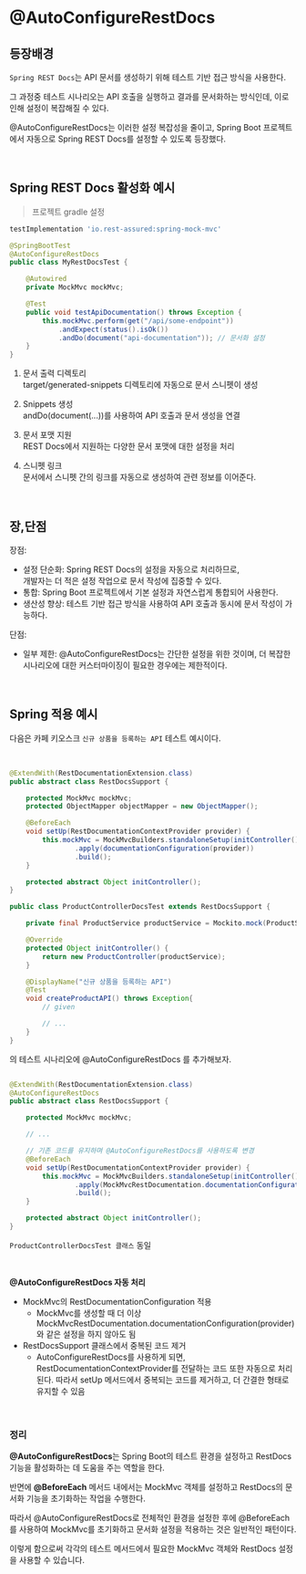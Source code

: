 # @AutoConfigureRestDocs


## 등장배경
`Spring REST Docs`는 API 문서를 생성하기 위해 테스트 기반 접근 방식을 사용한다.

그 과정중 테스트 시나리오는 API 호출을 실행하고 결과를 문서화하는 방식인데, 이로 인해 설정이 복잡해질 수 있다.

@AutoConfigureRestDocs는 이러한 설정 복잡성을 줄이고, Spring Boot 프로젝트에서 자동으로 Spring REST Docs를 설정할 수 있도록 등장했다.

<br>

##  Spring REST Docs 활성화 예시
> 프로젝트 gradle 설정
```groovy
testImplementation 'io.rest-assured:spring-mock-mvc'
```

```java
@SpringBootTest
@AutoConfigureRestDocs
public class MyRestDocsTest {

    @Autowired
    private MockMvc mockMvc;

    @Test
    public void testApiDocumentation() throws Exception {
        this.mockMvc.perform(get("/api/some-endpoint"))
            .andExpect(status().isOk())
            .andDo(document("api-documentation")); // 문서화 설정
    }
}
```

1. 문서 출력 디렉토리 <br>
    target/generated-snippets 디렉토리에 자동으로 문서 스니펫이 생성

2. Snippets 생성 <br> 
andDo(document(...))를 사용하여 API 호출과 문서 생성을 연결

3. 문서 포맷 지원 <br> REST Docs에서 지원하는 다양한 문서 포맷에 대한 설정을 처리

4. 스니펫 링크 <br> 
문서에서 스니펫 간의 링크를 자동으로 생성하여 관련 정보를 이어준다.

<br>

## 장,단점
장점:

- 설정 단순화: Spring REST Docs의 설정을 자동으로 처리하므로, <br>
개발자는 더 적은 설정 작업으로 문서 작성에 집중할 수 있다.
- 통합: Spring Boot 프로젝트에서 기본 설정과 자연스럽게 통합되어 사용한다.
- 생산성 향상: 테스트 기반 접근 방식을 사용하여 API 호출과 동시에 문서 작성이 가능하다.

단점:

- 일부 제한: @AutoConfigureRestDocs는 간단한 설정을 위한 것이며, 더 복잡한 시나리오에 대한 커스터마이징이 필요한 경우에는 제한적이다.

<br>

## Spring 적용 예시

다음은 카페 키오스크 `신규 상품을 등록하는 API`  테스트 예시이다.

<br>

```java
@ExtendWith(RestDocumentationExtension.class)
public abstract class RestDocsSupport {

    protected MockMvc mockMvc;
    protected ObjectMapper objectMapper = new ObjectMapper();

    @BeforeEach
    void setUp(RestDocumentationContextProvider provider) {
        this.mockMvc = MockMvcBuilders.standaloneSetup(initController())
                .apply(documentationConfiguration(provider))
                .build();
    }

    protected abstract Object initController();
}
```

```java
public class ProductControllerDocsTest extends RestDocsSupport {

    private final ProductService productService = Mockito.mock(ProductService.class);

    @Override
    protected Object initController() {
        return new ProductController(productService);
    }

    @DisplayName("신규 상품을 등록하는 API")
    @Test
    void createProductAPI() throws Exception{
        // given

        // ...
    }
}
```

의 테스트 시나리오에  @AutoConfigureRestDocs 를 추가해보자.

```java

@ExtendWith(RestDocumentationExtension.class)
@AutoConfigureRestDocs 
public abstract class RestDocsSupport {

    protected MockMvc mockMvc;

    // ...

    // 기존 코드를 유지하며 @AutoConfigureRestDocs를 사용하도록 변경
    @BeforeEach
    void setUp(RestDocumentationContextProvider provider) {
        this.mockMvc = MockMvcBuilders.standaloneSetup(initController())
                .apply(MockMvcRestDocumentation.documentationConfiguration(provider))
                .build();
    }

    protected abstract Object initController();
}
```

`ProductControllerDocsTest 클래스` 동일

<br>

**@AutoConfigureRestDocs 자동 처리**

- MockMvc의 RestDocumentationConfiguration 적용
    - MockMvc를 생성할 때 더 이상 MockMvcRestDocumentation.documentationConfiguration(provider)와 같은 설정을 하지 않아도 됨
- RestDocsSupport 클래스에서 중복된 코드 제거
    - AutoConfigureRestDocs를 사용하게 되면, RestDocumentationContextProvider를 전달하는 코드 또한 자동으로 처리된다. 따라서 setUp 메서드에서 중복되는 코드를 제거하고, 더 간결한 형태로 유지할 수 있음

<br>

### 정리

**@AutoConfigureRestDocs**는 Spring Boot의 테스트 환경을 설정하고 RestDocs 기능을 활성화하는 데 도움을 주는 역할을 한다.

반면에 **@BeforeEach** 메서드 내에서는 MockMvc 객체를 설정하고 RestDocs의 문서화 기능을 초기화하는 작업을 수행한다.

따라서 @AutoConfigureRestDocs로 전체적인 환경을 설정한 후에 @BeforeEach를 사용하여 MockMvc를 초기화하고 문서화 설정을 적용하는 것은 일반적인 패턴이다.


이렇게 함으로써 각각의 테스트 메서드에서 필요한 MockMvc 객체와 RestDocs 설정을 사용할 수 있습니다.
